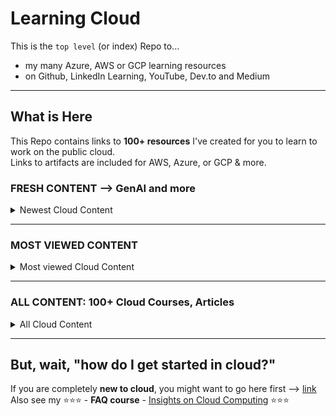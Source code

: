 # Learning Cloud

This is the `top level` (or index) Repo to... 
- my many Azure, AWS or GCP learning resources
- on Github, LinkedIn Learning, YouTube, Dev.to and Medium 

---

## What is Here

This Repo contains links to **100+ resources** I've created for you to learn to work on the public cloud.    
Links to artifacts are included for AWS, Azure, or GCP & more.  

### FRESH CONTENT --> GenAI and more

<details><summary>Newest Cloud Content</summary>

#### GenAI

- <img src="https://github.com/lynnlangit/sample-data/blob/master/1_sample_data/emoji-icons/chat-gpt.png" width=20>  My screencast series/YouTube playlist - **`5+ min of my ChatGPT`** - [link to playlist](https://www.youtube.com/playlist?list=PL4Q4HssKcxYuwbVAgVqwM5od3yLtg9NM0)
- <img src="https://github.com/lynnlangit/sample-data/blob/master/1_sample_data/emoji-icons/gcp.png" width=25> Released: **`Google Gemini for Developers`** - [link to repo](https://github.com/lynnlangit/gcp-essentials/tree/master/6_AI-ML/2_gemini_LLM) and [course](https://www.linkedin.com/learning/google-gemini-for-developers-24018542) on LinkedIn Learning
- <img src="https://github.com/lynnlangit/sample-data/blob/master/1_sample_data/emoji-icons/gcp.png" width=25> Recorded: **`Advanced Google Gemini for Developers`** - [link to repo](https://github.com/lynnlangit/gcp-essentials/blob/master/6_AI-ML/2_gemini_LLM/ADV-LLM-Dev.md) and [course](https://www.linkedin.com/learning/advanced-gemini-for-developers) on LinkedIn Learning
- <img src="https://github.com/lynnlangit/learning-cloud/blob/master/images/databricks-icon.png" width=20> Scheduled: New course **`Databricks GenAI`** course
  
----

#### NEWS about my additional LinkedIn Learning Courses for 2024

- <img src="https://github.com/lynnlangit/sample-data/blob/master/1_sample_data/emoji-icons/gcp.png" width=20> Released: 100% update of my **`GCP ML`** [course](https://github.com/lynnlangit/gcp-essentials/tree/master/6_AI-ML) and  [link to repo](https://github.com/lynnlangit/gcp-essentials/tree/master/6_AI-ML)
- <img src="https://github.com/lynnlangit/sample-data/blob/master/1_sample_data/emoji-icons/aws.png" width=20> Released: 100% update of my **`AWS Advanced Security`** [course](https://www.linkedin.com/learning/aws-advanced-security-management-patterns-and-practices?u=2125562) at [link to repo](https://github.com/lynnlangit/Hello-AWS-Data-Services/tree/master/6_DevOps/SecOps)
- <img src="https://github.com/lynnlangit/sample-data/blob/master/1_sample_data/emoji-icons/aws.png" width=20> Released: New course **`AWS DevOps Best Practices`** [course](https://www.linkedin.com/learning/aws-devops-best-practices-for-beginners?u=2125562) and [link to repo](https://github.com/lynnlangit/Hello-AWS-Data-Services/tree/master/6_DevOps/Best-Practices)


</details>

---

### MOST VIEWED CONTENT

<details><summary>Most viewed Cloud Content</summary>

#### GCP Topics
- 🧬 📺 :octocat: **`GCP-for-Bioinformatics`** [FREE course on GitHub](https://github.com/lynnlangit/gcp-for-bioinformatics) 
- 📺 :octocat: **`Serverless Architecture`** course - [link](https://www.linkedin.com/learning/serverless-architecture-19870153) & [repo](https://github.com/lynnlangit/serverless-architecture)
- 📺 :octocat: **`GCP Essentials`** and **`GCP Enterprise`** courses on LI_L - see repo for updates - [link](https://github.com/lynnlangit/gcp-essentials)
- 📺 :octocat: **`GCP Tools`** [course on LI_L](https://www.linkedin.com/learning/learning-google-cloud-developer-and-devops-tools) & associated repo examples in `tools` folder at [link](https://github.com/lynnlangit/gcp-essentials/blob/master/1_storage/tools/README.md)
- 📺 :octocat: **`GCP Cost Control`** [course on LI_L](https://www.linkedin.com/learning/google-cloud-controlling-cost), see repo [link](https://github.com/lynnlangit/gcp-essentials/tree/master/0_setup_and_iam_and_costs/0c_cost_control) too


#### Data, Machine Learning and More
- 📺 :octocat:**`Learning SnowflakeDB`** [course on LI_L](https://www.linkedin.com/learning/learning-snowflakedb) & associated repo at [link](https://github.com/lynnlangit/learn-snowflakedb)
- 📺 :octocat: **`Cloud Quantum Computing`** [course on LI_L](https://www.linkedin.com/learning/cloud-quantum-computing-essentials) & associated working repo at [link](https://github.com/lynnlangit/learning-quantum/tree/main/2_cloud-vendors)
- :octocat: Studies on  **`Learning Ethical AI`** , my resources repo at [link](https://github.com/lynnlangit/learning-ethical-ai)
- 🧬 :octocat: In preview - **`aws-for-bioinformatics`** a FREE and open source course on GitHub and YouTube - [link](https://github.com/lynnlangit/aws-for-bioinformatics)
- 📚 :octocat: 📺 **`Learning Data Mesh`** [repo + book club](https://github.com/lynnlangit/learning-data-mesh)

</details>

---

### ALL CONTENT: 100+ Cloud Courses, Articles

<details><summary>All Cloud Content</summary>

#### All Cloud Courses
- 📚 my **cloud courses** on LinkedIn Learning (30) - [link](https://www.linkedin.com/learning/instructors/lynn-langit)
- :octocat: my **example code** in Github repos (10+) - [link](https://github.com/lynnlangit)
- 📖 my **system visualization** tools, talks and examples (list) - [link](https://github.com/lynnlangit/learning-cloud/tree/master/0_CLOUD-PATTERNS/1_Viz-Systems)
- 🧬 :octocat: my **course on bioinformatics for cloud** on GitHub (`TeamTeri`) - [link](https://github.com/lynnlangit/TeamTeri)

#### Cloud Architectures, Patterns and Articles
- :octocat: My `CLOUD-PATTERNS` section to share best practice patterns and tools for cloud workloads - [link](https://github.com/lynnlangit/learning-cloud/tree/master/0_CLOUD-PATTERNS)
- 📺 :octocat: My `Serverless Architecture` companion repo to my course on LI_L - [link](https://www.linkedin.com/learning/serverless-architecture-19870153)
- 📚 **`Lynn Langit's Cloud World`** [on Substack](https://lynnlangit.substack.com/)
- 📖 my **technical articles** on Medium (40) - cloud topics - [link](https://medium.com/search?q=langit%20cloud)
- 📖 my **micro-blogging** on Dev.to (many...) - [link](https://dev.to/lynnlangit)

#### All Cloud Screencasts, Sample Data and Slide Decks
- 🗣️ my **screencasts/talks** on YouTube (50+) - cloud topics and more - [link](https://www.youtube.com/c/LynnLangit/playlists)
- 🗄️ my **sample data** in GitHub repo (10+) kinds of sample data - [link](https://github.com/lynnlangit/sample-data)
- 🗣️ my **slide decks** on Slides.com (many...) - [link](https://slides.com/lynnlangit)

</details>

---
  
## But, wait, "how do I get started in cloud?"

If you are completely **new to cloud**, you might want to go here first --> [link](https://github.com/lynnlangit/learning-cloud/tree/master/0_CLOUD-PATTERNS/0_Starting-Points)  
Also see my ⭐⭐⭐ - **FAQ course** - [Insights on Cloud Computing](https://www.linkedin.com/learning/insights-on-cloud-computing-with-lynn-langit) ⭐⭐⭐
